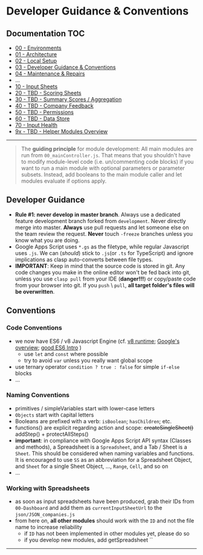 # Developer Guidance & Conventions

## Documentation TOC

+ [00 - Environments](00-environment.md)
+ [01 - Architecture](01-architecture.md)
+ [02 - Local Setup](02-setup.md)
+ [03 - Developer Guidance & Conventions](03-guidance-conventions.md)
+ [04 - Maintenance & Repairs](04-maintenance.md)
+ ...
+ [10 - Input Sheets](10-input-sheets-main.md)
+ [20 - TBD - Scoring Sheets](20-scoring-sheets-main.md)
+ [30 - TBD - Summary Scores / Aggregation](#)
+ [40 - TBD - Company Feedback](#)
+ [50 - TBD - Permissions](#)
+ [60 - TBD - Data Store](60-data-store-main.md)
+ [70 - Input Health](70-input-health.md)
+ [9x - TBD - Helper Modules Overview](90-helper-function.md)

---

> The **guiding principle** for module development: All main modules are run from `00_mainController.js`. That means that you shouldn't have to modify module-level code (i.e. un/commenting code blocks) if you want to run a main module with optional parameters or parameter subsets. Instead, add booleans to the main module caller and let modules evaluate if options apply.

## Developer Guidance

+ **Rule #1: never develop in master branch**. Always use a dedicated feature development branch forked from `development`. Never directly merge into master. **Always** use pull requests and let someone else on the team review the request. **Never** touch `-freeze` branches unless you know what you are doing.
+ Google Apps Script uses `*.gs` as the filetype, while regular Javascript uses `.js`. We can (*should*) stick to `.js`(or `.ts` for TypeScript) and ignore implications as clasp auto-converts between file types.
+ **IMPORTANT**: Keep in mind that the source code is stored in git. Any code changes you make in the online editor won't be fed back into git, unless you use `clasp pull` from your IDE (**danger!!!**) or copy/paste code from your browser into git. If you `push` \ `pull`, **all target folder's files will be overwritten**.

## Conventions

### Code Conventions

+ we now have ES6 / v8 Javascript Engine (cf. [v8 runtime](https://www.labnol.org/es6-google-apps-script-v8-200206); [Google's overview](https://developers.google.com/apps-script/guides/v8-runtime); [good ES6 Intro](https://medium.com/better-programming/modern-javascript-techniques-cf2084236af4) )
  + use `let` and `const` where possible
  + try to avoid `var` unless you really want global scope
+ use ternary operator `condition ? true : false` for simple `if-else` blocks
+ ...

### Naming Conventions

+ primitives / simpleVariables start with lower-case letters
+ `Objects` start with `C`apital letters
+ Booleans are prefixed with a verb: `isBoolean`; `hasChildren`; etc.
+ functions() are explicit regarding action and scope: ~~createSingleSheet()~~ addStep() + protectAllSteps()
+ **important**: in compliance with Google Apps Script API syntax (Classes and methods), a Spreadsheet is a `Spreadsheet`, and a Tab / Sheet is a `Sheet`. This should be considered when naming variables and functions. It is encouraged to use `SS` as an abbreviation for a Spreadsheet Object, and `Sheet` for a single Sheet Object, ..., `Range`, `Cell`, and so on
+ ...

### Working with Spreadsheets

+ as soon as input spreadsheets have been produced, grab their IDs from `00-Dashboard` and add them as `currentInputSheetUrl` to the `json/JSON_companies.js`
+ from here on, **all other modules** should work with the `ID` and not the file name to increase reliability
  + if `ID` has not been implemented in other modules yet, please do so
  + if you develop new modules, add getSpreadsheet ``

---
